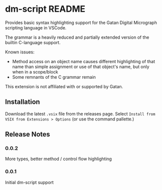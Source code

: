 # dm-script README

Provides basic syntax highlighting support for the
Gatan Digital Micrograph scripting language in VSCode.

The grammar is a heavily reduced and partially extended
version of the builtin C-language support.

Known issues:

- Method access on an object name causes different highlighting
  of that name than simple assignment or use of that object's name,
  but only when in a scope/block
- Some remnants of the C grammar remain

This extension is not affiliated with or supported by Gatan.

## Installation

Download the latest `.vsix` file from the releases page. Select
`Install from VSIX from Extensions > Options` (or use the
command pallette.)

## Release Notes

### 0.0.2

More types, better method / control flow highlighting

### 0.0.1

Initial dm-script support
